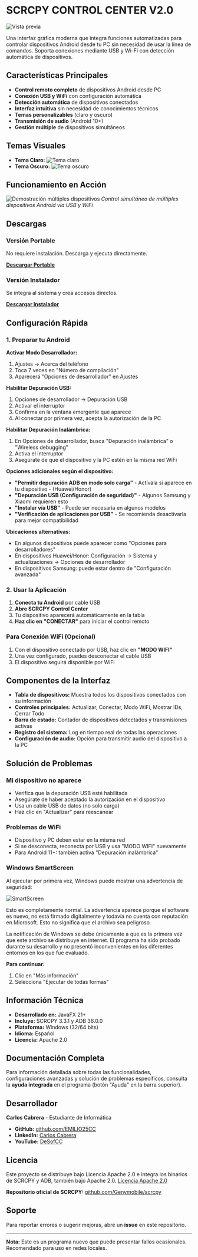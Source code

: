 # SCRCPY CONTROL CENTER V2.0

![Vista previa](./presentacionadb.png)

Una interfaz gráfica moderna que integra funciones automatizadas para controlar dispositivos Android desde tu PC sin necesidad de usar la línea de comandos. Soporta conexiones mediante USB y Wi-Fi con detección automática de dispositivos.

## Características Principales

- **Control remoto completo** de dispositivos Android desde PC
- **Conexión USB y WiFi** con configuración automática
- **Detección automática** de dispositivos conectados
- **Interfaz intuitiva** sin necesidad de conocimientos técnicos
- **Temas personalizables** (claro y oscuro)
- **Transmisión de audio** (Android 10+)
- **Gestión múltiple** de dispositivos simultáneos

## Temas Visuales

- **Tema Claro:** ![Tema claro](./modo_claro.png)
- **Tema Oscuro:** ![Tema oscuro](./modo_oscuro.png)

## Funcionamiento en Acción
![Demostración múltiples dispositivos](./transmisiones.png)
*Control simultáneo de múltiples dispositivos Android via USB y WiFi*

## Descargas

### Versión Portable
No requiere instalación. Descarga y ejecuta directamente.

[**Descargar Portable**](https://github.com/EMILIO25CC/SCRCPY-CONTROL-CENTER/releases/download/v2.0/Portable_SCRCPY_Control_Center_v2.0.zip)

### Versión Instalador
Se integra al sistema y crea accesos directos.

[**Descargar Instalador**](https://github.com/EMILIO25CC/SCRCPY-CONTROL-CENTER/releases/download/v2.0/Instalador_SCRCPY_Control_Center_v2.0.zip)

## Configuración Rápida

### 1. Preparar tu Android

**Activar Modo Desarrollador:**
1. Ajustes → Acerca del teléfono
2. Toca 7 veces en "Número de compilación"
3. Aparecerá "Opciones de desarrollador" en Ajustes

**Habilitar Depuración USB:**
1. Opciones de desarrollador → Depuración USB
2. Activar el interruptor
3. Confirma en la ventana emergente que aparece
4. Al conectar por primera vez, acepta la autorización de la PC

**Habilitar Depuración Inalámbrica:**
1. En Opciones de desarrollador, busca "Depuración inalámbrica" o "Wireless debugging"
2. Activa el interruptor
3. Asegúrate de que el dispositivo y la PC estén en la misma red WiFi


**Opciones adicionales según el dispositivo:**
- **"Permitir depuración ADB en modo solo carga"** - Actívala si aparece en tu dispositivo - (Huawei/Honor)
- **"Depuración USB (Configuración de seguridad)"** - Algunos Samsung y Xiaomi requieren esto
- **"Instalar vía USB"** - Puede ser necesaria en algunos modelos
- **"Verificación de aplicaciones por USB"** - Se recomienda desactivarla para mejor compatibilidad

**Ubicaciones alternativas:**
- En algunos dispositivos puede aparecer como "Opciones para desarrolladores"
- En dispositivos Huawei/Honor: Configuración → Sistema y actualizaciones → Opciones de desarrollador
- En dispositivos Samsung: puede estar dentro de "Configuración avanzada"
### 2. Usar la Aplicación

1. **Conecta tu Android** por cable USB
2. **Abre SCRCPY Control Center** 
3. Tu dispositivo aparecerá automáticamente en la tabla
4. **Haz clic en "CONECTAR"** para iniciar el control remoto

### Para Conexión WiFi (Opcional)
1. Con el dispositivo conectado por USB, haz clic en **"MODO WIFI"**
2. Una vez configurado, puedes desconectar el cable USB
3. El dispositivo seguirá disponible por WiFi

## Componentes de la Interfaz

- **Tabla de dispositivos:** Muestra todos los dispositivos conectados con su información
- **Controles principales:** Actualizar, Conectar, Modo WiFi, Mostrar IDs, Cerrar Todo
- **Barra de estado:** Contador de dispositivos detectados y transmisiones activas
- **Registro del sistema:** Log en tiempo real de todas las operaciones
- **Configuración de audio:** Opción para transmitir audio del dispositivo a la PC

## Solución de Problemas

### Mi dispositivo no aparece
- Verifica que la depuración USB esté habilitada
- Asegúrate de haber aceptado la autorización en el dispositivo
- Usa un cable USB de datos (no solo carga)
- Haz clic en "Actualizar" para reescanear

### Problemas de WiFi
- Dispositivo y PC deben estar en la misma red
- Si se desconecta, reconecta por USB y usa "MODO WIFI" nuevamente
- Para Android 11+: también activa "Depuración inalámbrica"

### Windows SmartScreen
Al ejecutar por primera vez, Windows puede mostrar una advertencia de seguridad:

![SmartScreen](/seguridad.png)

Esto es completamente normal. La advertencia aparece porque el software es nuevo, no está firmado digitalmente y todavía no cuenta con reputación en Microsoft.
Esto no significa que el archivo sea peligroso.

La notificación de Windows se debe únicamente a que es la primera vez que este archivo se distribuye en internet.
El programa ha sido probado durante su desarrollo y no presentó inconvenientes en los diferentes entornos en los que fue evaluado.

**Para continuar:**
1. Clic en "Más información"
2. Selecciona "Ejecutar de todas formas"

## Información Técnica

- **Desarrollado en:** JavaFX 21+
- **Incluye:** SCRCPY 3.3.1 y ADB 36.0.0
- **Plataforma:** Windows (32/64 bits)
- **Idioma:** Español
- **Licencia:** Apache 2.0

## Documentación Completa

Para información detallada sobre todas las funcionalidades, configuraciones avanzadas y solución de problemas específicos, consulta la **ayuda integrada** en el programa (botón "Ayuda" en la barra superior).

## Desarrollador

**Carlos Cabrera** - Estudiante de Informática

- **GitHub:** [github.com/EMILIO25CC](https://github.com/EMILIO25CC)
- **LinkedIn:** [Carlos Cabrera](https://www.linkedin.com/in/carlos-emilio-cabrera-castañeda-1b8abb34a/)
- **YouTube:** [DeSofCC](https://www.youtube.com/@DeSofCC)

## Licencia

Este proyecto se distribuye bajo Licencia Apache 2.0 e integra los binarios de SCRCPY y ADB, también bajo Apache 2.0.
[Licencia Apache 2.0](https://www.apache.org/licenses/LICENSE-2.0)

**Repositorio oficial de SCRCPY:** [github.com/Genymobile/scrcpy](https://github.com/Genymobile/scrcpy)

## Soporte

Para reportar errores o sugerir mejoras, abre un **issue** en este repositorio.

---

**Nota:** Este es un programa nuevo que puede presentar fallos ocasionales. Recomendado para uso en redes locales.
